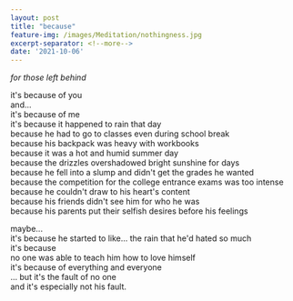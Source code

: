 ```yaml
---
layout: post
title: "because"
feature-img: /images/Meditation/nothingness.jpg
excerpt-separator: <!--more-->
date: '2021-10-06'
---
```

<i>for those left behind</i>

it's because of you  
and...  
it's because of me  
it's because it happened to rain that day  
because he had to go to classes even during school break  
because his backpack was heavy with workbooks  
because it was a hot and humid summer day  
because the drizzles overshadowed bright sunshine for days  
because he fell into a slump and didn't get the grades he wanted  
because the competition for the college entrance exams was too intense  
because he couldn't draw to his heart's content  
because his friends didn't see him for who he was  
because his parents put their selfish desires before his feelings  

maybe...  
it's because he started to like...
the rain that he'd hated so much  
it's because  
no one was able to teach him how to love himself  
it's because of everything and everyone  
... but it's the fault of no one  
and it's especially not his fault.


